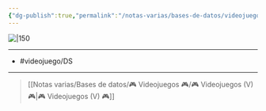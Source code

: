 ```yaml
---
{"dg-publish":true,"permalink":"/notas-varias/bases-de-datos/videojuegos/v-pokemon-y/"}
---
```



![|150](https://images.igdb.com/igdb/image/upload/t_cover_big/co1z9m.jpg)

---

- #videojuego/DS

---

> [[Notas varias/Bases de datos/🎮 Videojuegos 🎮/🎮 Videojuegos (V) 🎮\|🎮 Videojuegos (V) 🎮]]